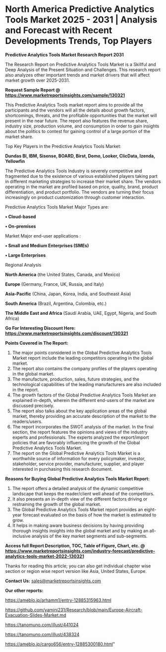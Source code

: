 # North America Predictive Analytics Tools Market 2025 - 2031 | Analysis and Forecast with Recent Developments Trends, Top Players

<strong>Predictive Analytics Tools Market Research Report 2031</strong>

The Research Report on Predictive Analytics Tools Market is a Skillful and Deep Analysis of the Present Situation and Challenges. This research report also analyzes other important trends and market drivers that will affect market growth over 2025-2031.

<strong>Request Sample Report @ <a href=https://www.marketreportsinsights.com/sample/130321>https://www.marketreportsinsights.com/sample/130321</a></strong>

This Predictive Analytics Tools market report aims to provide all the participants and the vendors will all the details about growth factors, shortcomings, threats, and the profitable opportunities that the market will present in the near future. The report also features the revenue share, industry size, production volume, and consumption in order to gain insights about the politics to contest for gaining control of a large portion of the market share.

Top Key Players in the Predictive Analytics Tools Market:

<strong>Dundas BI, IBM, Sisense, BOARD, Birst, Domo, Looker, ClicData, Izenda, Yellowfin</strong>

The Predictive Analytics Tools Industry is severely competitive and fragmented due to the existence of various established players taking part in different marketing strategies to increase their market share. The vendors operating in the market are profiled based on price, quality, brand, product differentiation, and product portfolio. The vendors are turning their focus increasingly on product customization through customer interaction.

Predictive Analytics Tools Market Major Types are:

<strong>• Cloud-based

• On-premises</strong>

Market Major end-user applications :

<strong>• Small and Medium Enterprises (SMEs)

• Large Enterprises</strong>

Regional Analysis

</u><strong><b>North America</b></strong> (the United States, Canada, and Mexico)

<strong><b>Europe </b></strong>(Germany, France, UK, Russia, and Italy)

<strong><b>Asia-Pacific</b></strong> (China, Japan, Korea, India, and Southeast Asia)

<strong><b>South America</b></strong> (Brazil, Argentina, Colombia, etc.)

<strong><b>The Middle East and Africa</b></strong> (Saudi Arabia, UAE, Egypt, Nigeria, and South Africa)

<strong>Go For Interesting Discount Here: <a href=https://www.marketreportsinsights.com/discount/130321>https://www.marketreportsinsights.com/discount/130321</a></strong>

<strong>Points Covered in The Report:</strong>
<ol>
  <li>The major points considered in the Global Predictive Analytics Tools Market report include the leading competitors operating in the global market.</li>
  <li>The report also contains the company profiles of the players operating in the global market.</li>
  <li>The manufacture, production, sales, future strategies, and the technological capabilities of the leading manufacturers are also included in the report.</li>
  <li>The growth factors of the Global Predictive Analytics Tools Market are explained in-depth, wherein the different end-users of the market are discussed precisely.</li>
  <li>The report also talks about the key application areas of the global market, thereby providing an accurate description of the market to the readers/users.</li>
  <li>The report incorporates the SWOT analysis of the market. In the final section, the report features the opinions and views of the industry experts and professionals. The experts analyzed the export/import policies that are favorably influencing the growth of the Global Predictive Analytics Tools Market.</li>
  <li>The report on the Global Predictive Analytics Tools Market is a worthwhile source of information for every policymaker, investor, stakeholder, service provider, manufacturer, supplier, and player interested in purchasing this research document.</li>
</ol>
<strong>Reasons for Buying Global Predictive Analytics Tools Market Report:</strong>

<ol>
  <li>The report offers a detailed analysis of the dynamic competitive landscape that keeps the reader/client well ahead of the competitors.</li>
  <li>It also presents an in-depth view of the different factors driving or restraining the growth of the global market.</li>
  <li>The Global Predictive Analytics Tools Market report provides an eight-year forecast evaluated on the basis of how the market is estimated to grow.</li>
  <li>It helps in making aware business decisions by having providing thorough insights insights into the global market and by making an all-inclusive analysis of the key market segments and sub-segments.</li>
</ol>
<strong>Access full Report Description, TOC, Table of Figure, Chart, etc. @ <a href=https://www.marketreportsinsights.com/industry-forecast/predictive-analytics-tools-market-2022-130321>https://www.marketreportsinsights.com/industry-forecast/predictive-analytics-tools-market-2022-130321</a></strong>


Thanks for reading this article; you can also get individual chapter wise section or region wise report version like Asia, United States, Europe.

<strong>Contact Us:</strong>
sales@marketreportsinsights.com

<strong>Our other reports:</strong>

<a href=https://ameblo.jp/arhamm1/entry-12885315963.html>https://ameblo.jp/arhamm1/entry-12885315963.html</a>

<a href=https://github.com/yamini231/Research/blob/main/Europe-Aircraft-Evacuation-Slides-Market.md>https://github.com/yamini231/Research/blob/main/Europe-Aircraft-Evacuation-Slides-Market.md</a>

<a href=https://tanomuno.com/illust/441024>https://tanomuno.com/illust/441024</a>

<a href=https://tanomuno.com/illust/438324>https://tanomuno.com/illust/438324</a>

<a href=https://ameblo.jp/cargo656/entry-12885300180.html>https://ameblo.jp/cargo656/entry-12885300180.html</a>"
